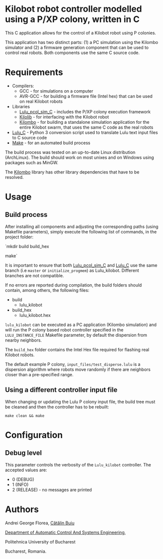 # Kilobot robot controller modelled using a P/XP colony, written in C

This C application allows for the control of a Kilobot robot using P colonies.

This application has two distinct parts: (1) a PC simulation using the Kilombo simulator and (2) a firmware generation component that can be used to control real robots. Both components use the same C source code.

# Requirements
* Compilers:
  * GCC - for simulations on a computer
  * AVR-GCC - for building a firmware file (Intel hex) that can be used on real Kilobot robots
* Libraries
  * [Lulu\_pcol\_sim\_C](https://github.com/andrei91ro/lulu_pcol_sim_c) - includes the P/XP colony execution framework
  * [Kilolib](https://github.com/acornejo/kilolib) - for interfacing with the Kilobot robot
  * [Kilombo](https://github.com/JIC-CSB/kilombo) - for building a standalone simulation application for the entire Kilobot swarm, that uses the same C code as the real robots
* [Lulu\_C](https://github.com/andrei91ro/lulu_c) - Python 3 conversion script used to translate Lulu text input files to C source code
* [Make](https://www.gnu.org/software/make/) - for an automated build process

The build process was tested on an up-to-date Linux distribution (ArchLinux). The build should work on most unixes and on Windows using packages such as MinGW.

The [Kilombo](https://github.com/JIC-CSB/kilombo) library has other library dependencies that have to be resolved.

# Usage

## Build process

After installing all components and adjusting the corresponding paths (using Makefile parameters), simply execute the following list of commands, in the project folder:

`mkdir build build_hex

make`


It is important to ensure that both [Lulu\_pcol\_sim\_C](https://github.com/andrei91ro/lulu_pcol_sim_c) and [Lulu\_C](https://github.com/andrei91ro/lulu_c) use the same branch (i.e `master` or `initialize_progmem`) as Lulu_kilobot. Different branches are not compatible.

If no errors are reported during compilation, the build folders should contain, among others, the following files:

* build
  * lulu\_kilobot
* build\_hex
  * lulu\_kilobot.hex

`lulu_kilobot` can be executed as a PC application (Kilombo simulation) and will run the P colony based robot controller specified in the `LULU_INSTANCE_FILE` Makefile parameter, by default the dispersion from nearby neighbors.

The `build_hex` folder contains the Intel Hex file required for flashing real Kilobot robots.

The default example P colony, `input_files/test_disperse.lulu` is a dispersion algorithm where robots move randomly if there are neighbors closer than a pre-specified range.

## Using a different controller input file

When changing or updating the Lulu P colony input file, the build tree must be cleaned and then the controller has to be rebuilt:

`make clean && make`

# Configuration

## Debug level

This parameter controls the verbosity of the `Lulu_kilobot` controller. The accepted values are:

* 0 (DEBUG)
* 1 (INFO)
* 2 (RELEASE) - no messages are printed

# Authors
Andrei George Florea, [Cătălin Buiu](http://catalin.buiu.net)

[Department of Automatic Control And Systems Engineering](http://acse.pub.ro),

Politehnica University of Bucharest

Bucharest, Romania.
